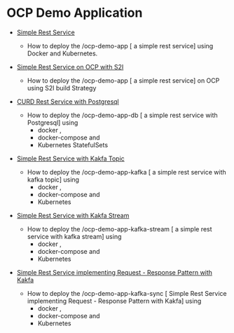 # OCP Demo Application

- [Simple Rest Service](/ocp-demo-app/README.md) 
	
	- How to deploy the /ocp-demo-app [ a simple rest service] using Docker and Kubernetes. 

- [Simple Rest Service on OCP with S2I](/ocp-demo-app/README-ocp.md) 
	
	- How to deploy the /ocp-demo-app [ a simple rest service] on OCP using S2I build Strategy 

- [CURD Rest Service with Postgresql](/ocp-demo-app-db/README.md)

	- How to deploy the /ocp-demo-app-db [ a simple rest service with Postgresql] using 
		-	docker , 
		- 	docker-compose and 
		- 	Kubernetes StatefulSets


- [Simple Rest Service with Kakfa Topic](/ocp-demo-app-kafka/README.md)

	- How to deploy the /ocp-demo-app-kafka [ a simple rest service with kafka topic] using 
		-	docker , 
		- 	docker-compose and 
		- 	Kubernetes

- [Simple Rest Service with Kakfa Stream](/ocp-demo-app-kafka-stream/README.md)

	- How to deploy the /ocp-demo-app-kafka-stream [ a simple rest service with kafka stream] using 
		-	docker , 
		- 	docker-compose and 
		- 	Kubernetes

- [Simple Rest Service implementing Request - Response Pattern with Kakfa](/ocp-demo-app-kafka-sync/README.md)

	- How to deploy the /ocp-demo-app-kafka-sync [ Simple Rest Service implementing Request - Response Pattern with Kakfa] using 
		-	docker , 
		- 	docker-compose and 
		- 	Kubernetes
